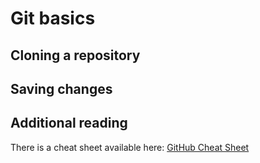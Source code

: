 # Git basics

## Cloning a repository

## Saving changes

## Additional reading

There is a cheat sheet available here: [GitHub Cheat Sheet](https://training.github.com/downloads/github-git-cheat-sheet/)
